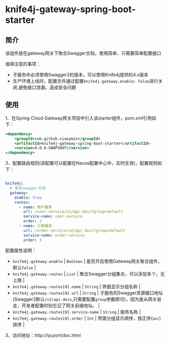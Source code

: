 # knife4j-gateway-spring-boot-starter

## 简介

该组件是在gateway网关下聚合Swagger文档，使用简单，只需要简单配置接口

值得注意的事项：

- 子服务中必须使用Swagger2的版本，可以使用Knife4j提供的4.x版本
- 生产环境上线时，配置文件通过配置`knife4j.gateway.enable: false`进行关闭,避免接口泄漏，造成安全问题


## 使用

1、在Spring Cloud Gateway网关项目中引入该starter组件，pom.xml引用如下：
```xml
<dependency>
    <groupId>com.github.xiaoymin</groupId>
    <artifactId>knife4j-gateway-spring-boot-starter</artifactId>
    <version>4.0.0-SNAPSHOT</version>
</dependency>

```
 

3、配置路由规则(该配置可以配置在Nacos配置中心中，实时生效)，配置规则如下：
```yaml

knife4j:
  # 聚合swagger文档
  gateway:
    enable: true
    routes:
      - name: 用户服务
        url: /user-service/v2/api-docs?group=default
        service-name: user-service
        order: 2
      - name: 订单服务
        url: /order-service/v2/api-docs?group=default
        service-name: order-service
        order: 3
```

配置属性说明：


- `knife4j.gateway.enable`          | `Boolean` | 是否开启使用Gateway网关聚合组件，默认`false`                 |
- `knife4j.gateway.routes`          | `List`    | 聚合Swagger分组集合，可以添加多个，无上限                    |
- `knife4j.gateway.routes[0].name`  | `String`  | 界面显示分组名称                                             |
- `knife4j.gateway.routes[0].url`   | `String`  | 子服务的Swagger资源接口地址(Swagger2默认`/v2/api-docs`,只需要配置`group`参数即可)，因为是从网关层走，开发者配置时别忘记了网关前缀地址。 |
- `knife4j.gateway.routes[0].service-name`   | `String`  | 服务名称 |
- `knife4j.gateway.routes[0].order` | `Int`     | 界面分组显示顺序，按正序(`asc`)排序                          |

3、访问地址：http://ip:port/doc.html
